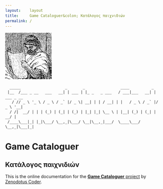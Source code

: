 ```yaml
---
layout:    layout
title:     Game Cataloguer&colon; Κατάλογος παιχνιδιών
permalink: /
---
```


<p>
    <a href="https://www.zenodotuscoder.com/" title="Zenodotus Coder">
        <img src="/gamecataloguer.zenodotuscoder.com/images/zenodotuscoder.jpg" alt="Zenodotus Coder" id="avatar" />
    </a>
</p>

<pre><code>  _____                    _       _                ____          _           
 |__  /___ _ __   ___   __| | ___ | |_ _   _ ___   / ___|___   __| | ___ _ __ 
   / // _ \ '_ \ / _ \ / _` |/ _ \| __| | | / __| | |   / _ \ / _` |/ _ \ '__|
  / /|  __/ | | | (_) | (_| | (_) | |_| |_| \__ \ | |__| (_) | (_| |  __/ |   
 /____\___|_| |_|\___/ \__,_|\___/ \__|\__,_|___/  \____\___/ \__,_|\___|_|   </code></pre>

# Game Cataloguer

## Κατάλογος παιχνιδιών

This is the online documentation for the [**Game Cataloguer** project](https://github.com/zenodotuscoderrepositories/GameCataloguer) by [Zenodotus Coder](https://www.zenodotuscoder.com/).
